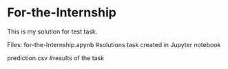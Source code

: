 # For-the-Internship
This is my solution for test task.

Files:
for-the-Internship.apynb #solutions task created in Jupyter notebook
  
prediction.csv #results of the task
